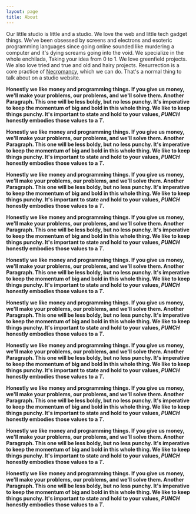 ```yaml
---
layout: page
title: About
---
```


Our little studio is little and a studio. We love the web and little tech gadget things. We've been obsessed by screens and electrons and esoteric programming languages since going online sounded like murdering a computer and it's dying screams going into the void. We specialize in the whole enchilada, Taking your idea from 0 to 1. We love greenfield projects. We also love tried and true and old and hairy projects. Resurrection is a core practice of [Necromancy](https://kow.fm), which we can do. That's a normal thing to talk about on a studio website.

**Honestly we like money and programming things. If you give us money, we'll make your problems, our problems, and we'll solve them. Another Paragraph. This one will be less boldy, but no less punchy. It's imperative to keep the momentum of big and bold in this whole thing. We like to keep things punchy. It's important to state and hold to your values, *PUNCH* honestly embodies those values to a *T*.**

**Honestly we like money and programming things. If you give us money, we'll make your problems, our problems, and we'll solve them. Another Paragraph. This one will be less boldy, but no less punchy. It's imperative to keep the momentum of big and bold in this whole thing. We like to keep things punchy. It's important to state and hold to your values, *PUNCH* honestly embodies those values to a *T*.**

**Honestly we like money and programming things. If you give us money, we'll make your problems, our problems, and we'll solve them. Another Paragraph. This one will be less boldy, but no less punchy. It's imperative to keep the momentum of big and bold in this whole thing. We like to keep things punchy. It's important to state and hold to your values, *PUNCH* honestly embodies those values to a *T*.**

**Honestly we like money and programming things. If you give us money, we'll make your problems, our problems, and we'll solve them. Another Paragraph. This one will be less boldy, but no less punchy. It's imperative to keep the momentum of big and bold in this whole thing. We like to keep things punchy. It's important to state and hold to your values, *PUNCH* honestly embodies those values to a *T*.**

**Honestly we like money and programming things. If you give us money, we'll make your problems, our problems, and we'll solve them. Another Paragraph. This one will be less boldy, but no less punchy. It's imperative to keep the momentum of big and bold in this whole thing. We like to keep things punchy. It's important to state and hold to your values, *PUNCH* honestly embodies those values to a *T*.**

**Honestly we like money and programming things. If you give us money, we'll make your problems, our problems, and we'll solve them. Another Paragraph. This one will be less boldy, but no less punchy. It's imperative to keep the momentum of big and bold in this whole thing. We like to keep things punchy. It's important to state and hold to your values, *PUNCH* honestly embodies those values to a *T*.**

**Honestly we like money and programming things. If you give us money, we'll make your problems, our problems, and we'll solve them. Another Paragraph. This one will be less boldy, but no less punchy. It's imperative to keep the momentum of big and bold in this whole thing. We like to keep things punchy. It's important to state and hold to your values, *PUNCH* honestly embodies those values to a *T*.**

**Honestly we like money and programming things. If you give us money, we'll make your problems, our problems, and we'll solve them. Another Paragraph. This one will be less boldy, but no less punchy. It's imperative to keep the momentum of big and bold in this whole thing. We like to keep things punchy. It's important to state and hold to your values, *PUNCH* honestly embodies those values to a *T*.**

**Honestly we like money and programming things. If you give us money, we'll make your problems, our problems, and we'll solve them. Another Paragraph. This one will be less boldy, but no less punchy. It's imperative to keep the momentum of big and bold in this whole thing. We like to keep things punchy. It's important to state and hold to your values, *PUNCH* honestly embodies those values to a *T*.**

**Honestly we like money and programming things. If you give us money, we'll make your problems, our problems, and we'll solve them. Another Paragraph. This one will be less boldy, but no less punchy. It's imperative to keep the momentum of big and bold in this whole thing. We like to keep things punchy. It's important to state and hold to your values, *PUNCH* honestly embodies those values to a *T*.**

